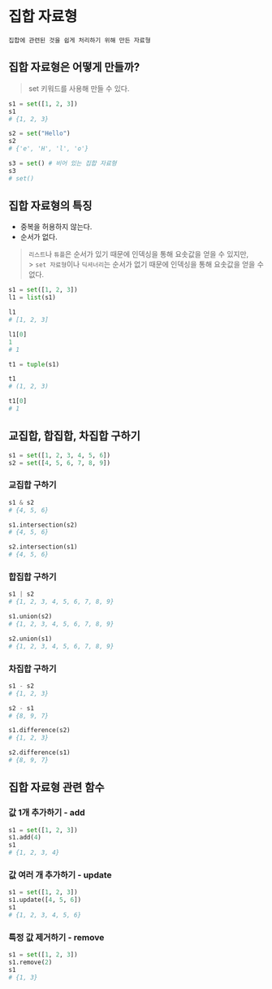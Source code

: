 # 집합 자료형

`집합에 관련된 것을 쉽게 처리하기 위해 만든 자료형`

## 집합 자료형은 어떻게 만들까?

> set 키워드를 사용해 만들 수 있다.

```python
s1 = set([1, 2, 3])
s1
# {1, 2, 3}

s2 = set("Hello")
s2
# {'e', 'H', 'l', 'o'}

s3 = set() # 비어 있는 집합 자료형
s3
# set()
```

## 집합 자료형의 특징

-   중복을 허용하지 않는다.
-   순서가 없다.

> `리스트`나 `튜플`은 순서가 있기 때문에 인덱싱을 통해 요솟값을 얻을 수 있지만, <br> > `set 자료형`이나 `딕셔너리`는 순서가 없기 때문에 인덱싱을 통해 요솟값을 얻을 수 없다.

```python
s1 = set([1, 2, 3])
l1 = list(s1)

l1
# [1, 2, 3]

l1[0]
1
# 1

t1 = tuple(s1)

t1
# (1, 2, 3)

t1[0]
# 1
```

## 교집합, 합집합, 차집합 구하기

```python
s1 = set([1, 2, 3, 4, 5, 6])
s2 = set([4, 5, 6, 7, 8, 9])
```

### 교집합 구하기

```python
s1 & s2
# {4, 5, 6}

s1.intersection(s2)
# {4, 5, 6}

s2.intersection(s1)
# {4, 5, 6}
```

### 합집합 구하기

```python
s1 | s2
# {1, 2, 3, 4, 5, 6, 7, 8, 9}

s1.union(s2)
# {1, 2, 3, 4, 5, 6, 7, 8, 9}

s2.union(s1)
# {1, 2, 3, 4, 5, 6, 7, 8, 9}
```

### 차집합 구하기

```python
s1 - s2
# {1, 2, 3}

s2 - s1
# {8, 9, 7}

s1.difference(s2)
# {1, 2, 3}

s2.difference(s1)
# {8, 9, 7}
```

## 집합 자료형 관련 함수

### 값 1개 추가하기 - add

```python
s1 = set([1, 2, 3])
s1.add(4)
s1
# {1, 2, 3, 4}
```

### 값 여러 개 추가하기 - update

```python
s1 = set([1, 2, 3])
s1.update([4, 5, 6])
s1
# {1, 2, 3, 4, 5, 6}
```

### 특정 값 제거하기 - remove

```python
s1 = set([1, 2, 3])
s1.remove(2)
s1
# {1, 3}
```
